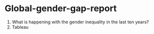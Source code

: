 # Global-gender-gap-report
1. What is happening with the gender inequality in the last ten years?
2. Tableau

